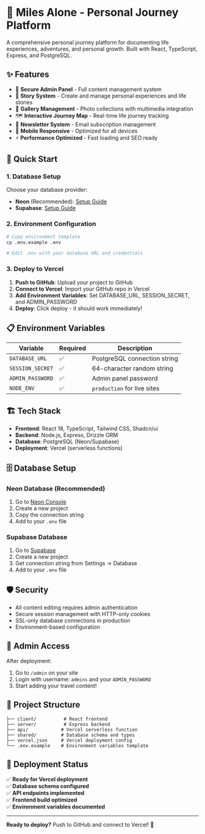 # 🚀 Miles Alone - Personal Journey Platform

A comprehensive personal journey platform for documenting life experiences, adventures, and personal growth. Built with React, TypeScript, Express, and PostgreSQL.

## ✨ Features

- 🔐 **Secure Admin Panel** - Full content management system
- 📝 **Story System** - Create and manage personal experiences and life stories
- 📸 **Gallery Management** - Photo collections with multimedia integration
- 🗺️ **Interactive Journey Map** - Real-time life journey tracking
- 📧 **Newsletter System** - Email subscription management
- 📱 **Mobile Responsive** - Optimized for all devices
- ⚡ **Performance Optimized** - Fast loading and SEO ready

## 🚀 Quick Start

### 1. Database Setup
Choose your database provider:
- **Neon** (Recommended): [Setup Guide](DATABASE_SETUP.md)
- **Supabase**: [Setup Guide](DATABASE_SETUP.md)

### 2. Environment Configuration
```bash
# Copy environment template
cp .env.example .env

# Edit .env with your database URL and credentials
```

### 3. Deploy to Vercel
1. **Push to GitHub**: Upload your project to GitHub
2. **Connect to Vercel**: Import your GitHub repo in Vercel
3. **Add Environment Variables**: Set DATABASE_URL, SESSION_SECRET, and ADMIN_PASSWORD
4. **Deploy**: Click deploy - it should work immediately!

## 📋 Environment Variables

| Variable | Required | Description |
|----------|----------|-------------|
| `DATABASE_URL` | ✅ | PostgreSQL connection string |
| `SESSION_SECRET` | ✅ | 64-character random string |
| `ADMIN_PASSWORD` | ✅ | Admin panel password |
| `NODE_ENV` | ✅ | `production` for live sites |

## 🏗️ Tech Stack

- **Frontend**: React 18, TypeScript, Tailwind CSS, Shadcn/ui
- **Backend**: Node.js, Express, Drizzle ORM
- **Database**: PostgreSQL (Neon/Supabase)
- **Deployment**: Vercel (serverless functions)

## 🗄️ Database Setup

### Neon Database (Recommended)
1. Go to [Neon Console](https://console.neon.tech/)
2. Create a new project
3. Copy the connection string
4. Add to your `.env` file

### Supabase Database
1. Go to [Supabase](https://supabase.com/dashboard)
2. Create a new project
3. Get connection string from Settings → Database
4. Add to your `.env` file

## 🛡️ Security

- All content editing requires admin authentication
- Secure session management with HTTP-only cookies
- SSL-only database connections in production
- Environment-based configuration

## 🎯 Admin Access

After deployment:
1. Go to `/admin` on your site
2. Login with username: `admins` and your `ADMIN_PASSWORD`
3. Start adding your travel content!

## 📁 Project Structure

```
├── client/          # React frontend
├── server/          # Express backend
├── api/            # Vercel serverless function
├── shared/         # Database schema and types
├── vercel.json     # Vercel deployment config
└── .env.example    # Environment variables template
```

## 🚀 Deployment Status

✅ **Ready for Vercel deployment**  
✅ **Database schema configured**  
✅ **API endpoints implemented**  
✅ **Frontend build optimized**  
✅ **Environment variables documented**  

---

**Ready to deploy?** Push to GitHub and connect to Vercel! 🚀